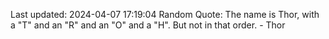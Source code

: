 Last updated: 2024-04-07 17:19:04
Random Quote: The name is Thor, with a "T" and an "R" and an "O" and a "H". But not in that order. - Thor